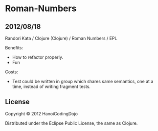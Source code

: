 # Roman-Numbers

## 2012/08/18

Randori Kata / Clojure (Clojure) / Roman Numbers / EPL

Benefits:
- How to refactor properly.
- Fun


Costs:
- Test could be written in group which shares same semantics, one at a time, instead of writing fragment tests.


## License

Copyright © 2012 HanoiCodingDojo

Distributed under the Eclipse Public License, the same as Clojure.
